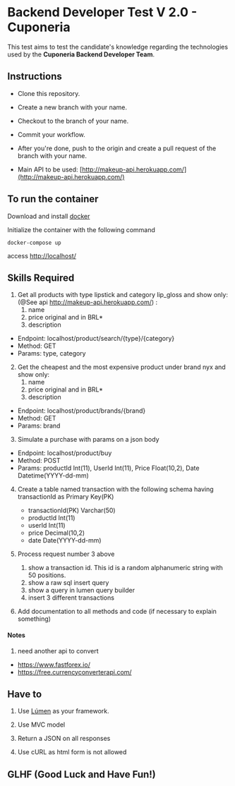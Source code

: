 
# Backend Developer Test V 2.0 - Cuponeria

  

This test aims to test the candidate's knowledge regarding the technologies used by the **Cuponeria Backend Developer Team**.

  

## Instructions

  

* Clone this repository.

* Create a new branch with your name.

* Checkout to the branch of your name.

* Commit your workflow.

* After you're done, push to the origin and create a pull request of the branch with your name.

* Main API to be used: [http://makeup-api.herokuapp.com/](http://makeup-api.herokuapp.com/)

  

## To run the container

  

Download and install [docker](https://www.docker.com/products/docker-desktop)

Initialize the container with the following command

```
docker-compose up
```

access <http://localhost/>

## Skills Required

1. Get all products with type lipstick and category lip_gloss and show only: (@See api http://makeup-api.herokuapp.com/) :
	1. name
	2. price original and in BRL*
	3. description  

* Endpoint: localhost/product/search/{type}/{category}
* Method: GET
* Params: type, category  

2. Get the cheapest and the most expensive product under brand nyx and show only:
    1. name
    2. price original and in BRL*
    3. description  

* Endpoint: localhost/product/brands/{brand}
* Method: GET
* Params: brand  

3. Simulate a purchase with params on a json body
* Endpoint: localhost/product/buy
* Method: POST
* Params: productId Int(11), UserId Int(11), Price Float(10,2), Date Datetime(YYYY-dd-mm)

4. Create a table named transaction with the following schema having transactionId as Primary Key(PK)

	* transactionId(PK) Varchar(50)
    * productId Int(11)
    * userId Int(11)
    * price Decimal(10,2)
    * date Date(YYYY-dd-mm)

5. Process request number 3 above
	1. show a transaction id. This id is a random alphanumeric string with 50 positions.
	2. show a raw sql insert query
	3. show a query in lumen query builder
	4. insert 3 different transactions  

6. Add documentation to all methods and code (if necessary to explain something)

  

#### Notes

1. need another api to convert
* https://www.fastforex.io/
* https://free.currencyconverterapi.com/

## Have to

1. Use [Lúmen](https://lumen.laravel.com/docs/8.x/) as your framework.

2. Use MVC model

3. Return a JSON on all responses

4. Use cURL as html form is not allowed

   

## GLHF (Good Luck and Have Fun!)
